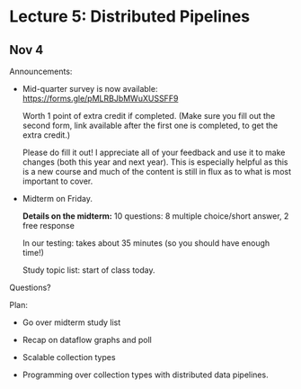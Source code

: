 # Lecture 5: Distributed Pipelines

## Nov 4

Announcements:

- Mid-quarter survey is now available:
  https://forms.gle/pMLRBJbMWuXUSSFF9

  Worth 1 point of extra credit if completed.
  (Make sure you fill out the second form, link available after the first one is completed, to get the extra credit.)

  Please do fill it out! I appreciate all of your feedback and
  use it to make changes (both this year and next year).
  This is especially helpful as this is a new course and much
  of the content is still in flux as to what is most important
  to cover.

- Midterm on Friday.

  **Details on the midterm:**
  10 questions: 8 multiple choice/short answer, 2 free response

  In our testing: takes about 35 minutes (so you should have enough time!)

  Study topic list: start of class today.

Questions?

Plan:

- Go over midterm study list

- Recap on dataflow graphs and poll

- Scalable collection types

- Programming over collection types with distributed data pipelines.
